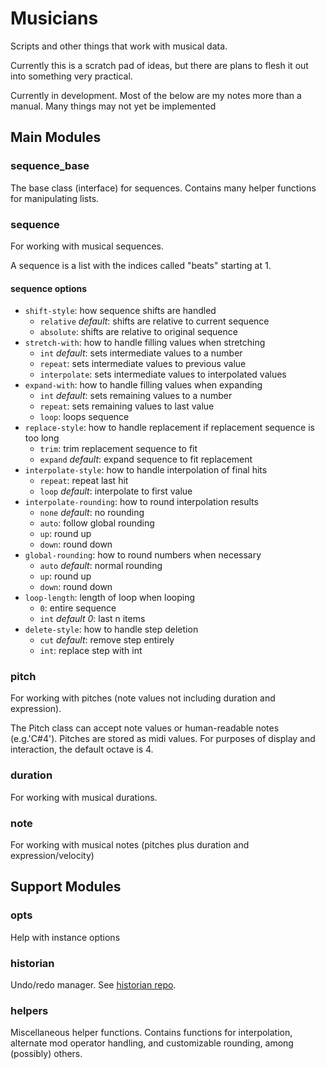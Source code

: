 # Musicians

Scripts and other things that work with musical data.

Currently this is a scratch pad of ideas, but there are plans to flesh it out
into something very practical.

Currently in development. Most of the below are my notes more than a manual.
Many things may not yet be implemented

## Main Modules

### sequence_base

The base class (interface) for sequences. Contains many helper functions for
manipulating lists.

### sequence

For working with musical sequences.

A sequence is a list with the indices called "beats" starting at 1.

#### sequence options

- `shift-style`: how sequence shifts are handled
    - `relative` *default*: shifts are relative to current sequence
    - `absolute`: shifts are relative to original sequence
- `stretch-with`: how to handle filling values when stretching
    - `int` *default*: sets intermediate values to a number
    - `repeat`: sets intermediate values to previous value
    - `interpolate`: sets intermediate values to interpolated values
- `expand-with`: how to handle filling values when expanding
    - `int` *default*: sets remaining values to a number
    - `repeat`: sets remaining values to last value
    - `loop`: loops sequence
- `replace-style`: how to handle replacement if replacement sequence is too long
    - `trim`: trim replacement sequence to fit
    - `expand` *default*: expand sequence to fit replacement
- `interpolate-style`: how to handle interpolation of final hits
    - `repeat`: repeat last hit
    - `loop` *default*: interpolate to first value
- `interpolate-rounding`: how to round interpolation results
    - `none` *default*: no rounding
    - `auto`: follow global rounding
    - `up`: round up
    - `down`: round down
- `global-rounding`: how to round numbers when necessary
    - `auto` *default*: normal rounding
    - `up`: round up
    - `down`: round down
- `loop-length`: length of loop when looping
    - `0`: entire sequence
    - `int` *default 0*: last n items
- `delete-style`: how to handle step deletion
    - `cut` *default*: remove step entirely
    - `int`: replace step with int

### pitch

For working with pitches (note values not including duration and expression).

The Pitch class can accept note values or human-readable notes (e.g.'C#4').
Pitches are stored as midi values.
For purposes of display and interaction, the default octave is 4.

### duration

For working with musical durations.

### note

For working with musical notes (pitches plus duration and expression/velocity)

## Support Modules

### opts

Help with instance options

### historian

Undo/redo manager. See [historian repo](https://github.com/ffomezolam/historian-py).

### helpers

Miscellaneous helper functions. Contains functions for interpolation, alternate
mod operator handling, and customizable rounding, among (possibly) others.
